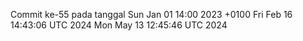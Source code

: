 Commit ke-55 pada tanggal Sun Jan 01 14:00 2023 +0100
Fri Feb 16 14:43:06 UTC 2024
Mon May 13 12:45:46 UTC 2024
